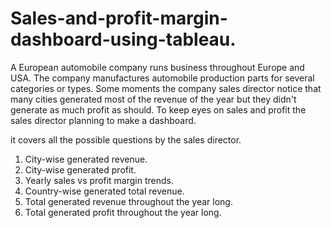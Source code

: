 # Sales-and-profit-margin-dashboard-using-tableau.

A European automobile company runs business throughout Europe and USA. The company manufactures automobile production parts for several categories or types. Some moments the company sales director notice that many cities generated most of the revenue of the year but they didn't generate as much profit as should. To keep eyes on sales and profit the sales director planning to make a dashboard.

it covers all the possible questions by the sales director.
 1) City-wise generated revenue.
 2) City-wise generated profit.
 3) Yearly sales vs profit margin trends.
 4) Country-wise generated total revenue.
 5) Total generated revenue throughout the year long.
 6) Total generated profit throughout the year long.
